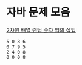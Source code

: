 # 자바 문제 모음

[2차원 배열 랜덤 숫자 임의 삽입](https://github.com/skcy1515/Programming-Study/blob/main/Java/%EB%AC%B8%EC%A0%9C%20%EB%AA%A8%EC%9D%8C/Main1.java)
```
5 0 8 6
0 7 9 5
2 4 0 8
0 0 0 8
```
